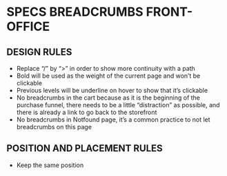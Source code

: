 # SPECS BREADCRUMBS FRONT-OFFICE

## DESIGN RULES
- Replace “/” by “>” in order to show more continuity with a path
- Bold will be used as the weight of the current page and won’t be clickable
- Previous levels will be underline on hover to show that it’s clickable
- No breadcrumbs in the cart because as it is the beginning of the purchase funnel, there needs to be a little “distraction” as possible, and there is already a link to go back to the storefront
- No breadcrumbs in Notfound page, it’s a common practice to not let breadcrumbs on this page

## POSITION AND PLACEMENT RULES
- Keep the same position
